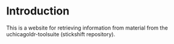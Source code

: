 Introduction
============

This is a website for retrieving information from material from the uchicagoldr-toolsuite (stickshift repository).